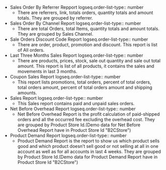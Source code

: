 - Sales Order By Referrer Repport
  logseq.order-list-type:: number
	- There are referrers, link, totals orders, quantity totals and amount totals. They are grouped by referrer.
- Sales Order By Channel Report
  logseq.order-list-type:: number
	- There are total Orders, total Items, quantity totals and amount totals. They are grouped by Sales Channel.
- Sale Orders Discount Code Report
  logseq.order-list-type:: number
	- There are order, product, promotion and discount. This report is list of All orders.
- Last Three Months Sales Report
  logseq.order-list-type:: number
	- There are products, prices, stock, sale out quantity and sale out total amount. This report is list of all products, it contains the sales and movements in last 3 months.
- Coupon Sales Report
  logseq.order-list-type:: number
	- This report lists promotions, total orders, percent of total orders, total orders amount, percent of total orders amount and shipping amounts.
- Sales Report
  logseq.order-list-type:: number
	- This Sales report contains paid and unpaid sales orders.
- Net Before Overhead Report
  logseq.order-list-type:: number
	- Net Before Overhead Report is the profit calculation of paid-shipped orders and all the occurred fee excluding the overhead cost. They are grouped by Product Store Id.(Demo data for Net Before Overhead Report have in Product Store Id "B2CStore")
- Product Demand Report
  logseq.order-list-type:: number
	- Product Demand Report is the report to show us which product sells good and which product doesn’t sell good or not selling at all in one account as well as for all accounts in last 4 weeks. They are grouped by Product Store Id.(Demo data for Product Demand Report have in Product Store Id "B2CStore")